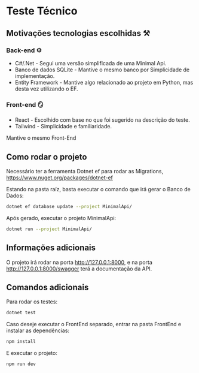 # Teste Técnico

## Motivações tecnologias escolhidas ⚒️

### Back-end ⚙️

- C#/.Net - Segui uma versão simplificada de uma Minimal Api.
- Banco de dados SQLite - Mantive o mesmo banco por Simplicidade de implementação.
- Entity Framework - Mantive algo relacionado ao projeto em Python, mas desta vez utilizando o EF.


### Front-end 🪞

- React - Escolhido com base no que foi sugerido na descrição do teste.
- Tailwind - Simplicidade e familiaridade.

Mantive o mesmo Front-End

## Como rodar o projeto

Necessário ter a ferramenta Dotnet ef para rodar as Migrations, https://www.nuget.org/packages/dotnet-ef

Estando na pasta raíz, basta executar o comando que irá gerar o Banco de Dados:

```bash
dotnet ef database update --project MinimalApi/
```

Após gerado, executar o projeto MinimalApi:

```bash
dotnet run --project MinimalApi/
```

## Informações adicionais

O projeto irá rodar na porta <http://127.0.0.1:8000>, e na porta <http://127.0.0.1:8000/swagger> terá a documentação da API.

## Comandos adicionais

Para rodar os testes:

```bash
dotnet test
```

Caso deseje executar o FrontEnd separado, entrar na pasta FrontEnd e instalar as dependências:

```bash
npm install
```

E executar o projeto:

```bash
npm run dev
```